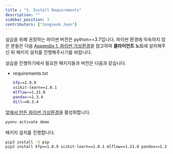 ```yaml
---
title : "3. Install Requirements"
description: ""
sidebar_position: 3
contributors: ["Jongseob Jeon"]
---
```


실습을 위해 권장하는 파이썬 버전은 python>=3.7입니다. 파이썬 환경에 익숙하지 않은 분들은 다음 [Appendix 1. 파이썬 가상환경](../appendix/pyenv)을 참고하여 **클라이언트 노드**에 설치해주신 뒤 패키지 설치를 진행해주시기를 바랍니다.

실습을 진행하기에서 필요한 패키지들과 버전은 다음과 같습니다.

- requirements.txt

  ```bash
  kfp==1.8.9
  scikit-learn==1.0.1
  mlflow==1.21.0
  pandas==1.3.4
  dill==0.3.4
  ```

[앞에서 만든 파이썬 가상환경](../appendix/pyenv.md#python-가상환경-생성)을 활성화합니다.

```bash
pyenv activate demo
```

패키지 설치를 진행합니다.

```bash
pip3 install -U pip
pip3 install kfp==1.8.9 scikit-learn==1.0.1 mlflow==1.21.0 pandas==1.3.4 dill==0.3.4
```
